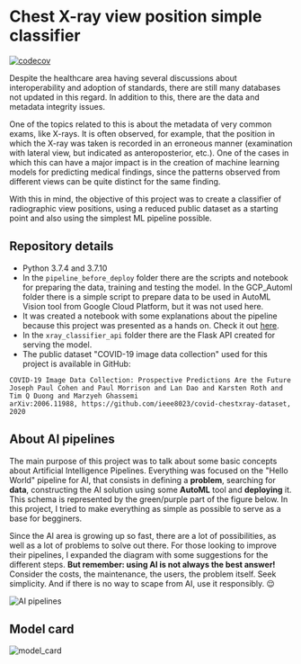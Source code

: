 # Chest X-ray view position simple classifier

[![codecov](https://codecov.io/gh/amandafbri/xray-view-position-classifier/branch/main/graph/badge.svg?token=KVJPR33B0X)](https://codecov.io/gh/amandafbri/xray-view-position-classifier)

Despite the healthcare area having several discussions about interoperability and adoption of standards, there are still many databases not updated in this regard. In addition to this, there are the data and metadata integrity issues.

One of the topics related to this is about the metadata of very common exams, like X-rays. It is often observed, for example, that the position in which the X-ray was taken is recorded in an erroneous manner (examination with lateral view, but indicated as anteroposterior, etc.). One of the cases in which this can have a major impact is in the creation of machine learning models for predicting medical findings, since the patterns observed from different views can be quite distinct for the same finding.

With this in mind, the objective of this project was to create a classifier of radiographic view positions, using a reduced public dataset as a starting point and also using the simplest ML pipeline possible.

## Repository details

- Python 3.7.4 and 3.7.10
- In the `pipeline_before_deploy` folder there are the scripts and notebook for preparing the data, training and testing the model. In the GCP_Automl folder there is a simple script to prepare data to be used in AutoML Vision tool from Google Cloud Platform, but it was not used here.
- It was created a notebook with some explanations about the pipeline because this project was presented as a hands on. Check it out [here](https://youtu.be/z0y4PUmSYfk).
- In the `xray_classifier_api` folder there are the Flask API created for serving the model.
- The public dataset "COVID-19 image data collection" used for this project is available in GitHub:

```
COVID-19 Image Data Collection: Prospective Predictions Are the Future
Joseph Paul Cohen and Paul Morrison and Lan Dao and Karsten Roth and Tim Q Duong and Marzyeh Ghassemi
arXiv:2006.11988, https://github.com/ieee8023/covid-chestxray-dataset, 2020
```
## About AI pipelines

The main purpose of this project was to talk about some basic concepts about Artificial Intelligence Pipelines. Everything was focused on the "Hello World" pipeline for AI, that consists in defining a **problem**, searching for **data**, constructing the AI solution using some **AutoML** tool and **deploying** it. This schema is represented by the green/purple part of the figure below. In this project, I tried to make everything as simple as possible to serve as a base for begginers. 

Since the AI area is growing up so fast, there are a lot of possibilities, as well as a lot of problems to solve out there. For those looking to improve their pipelines, I expanded the diagram with some suggestions for the different steps. **But remember: using AI is not always the best answer!** Consider the costs, the maintenance, the users, the problem itself. Seek simplicity. And if there is no way to scape from AI, use it responsibly. 😌

![AI pipelines](https://user-images.githubusercontent.com/42866976/113523969-ddd55e80-9581-11eb-8b0e-dbf5ea789635.png)

## Model card
![model_card](https://user-images.githubusercontent.com/42866976/122627284-d142ab80-d084-11eb-81ad-3ecfba44696d.png)

